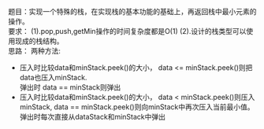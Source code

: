 题目：实现一个特殊的栈，在实现栈的基本功能的基础上，再返回栈中最小元素的操作。<br/>
要求：
(1).pop,push,getMin操作的时间复杂度都是O(1)
(2).设计的栈类型可以使用现成的栈结构。<br/>
思路：
两种方法:
- 压入时比较data和minStack.peek()的大小， data <= minStack.peek()则把data也压入minStack. <br/>弹出时 data == minStack则弹出
- 压入时比较data和minStack.peek()的大小， data < minStack.peek()则压入minStack, data == minStack.peek()则向minStack中再次压入当前最小值。
弹出时每次直接从dataStack和minStack中弹出
